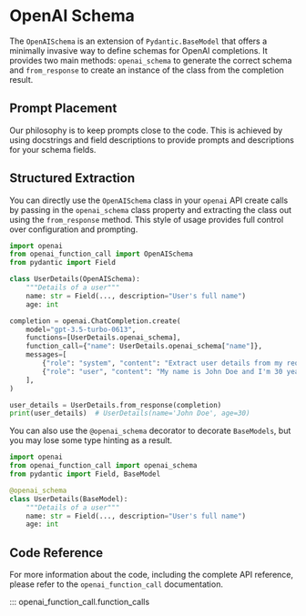 # OpenAI Schema

The `OpenAISchema` is an extension of `Pydantic.BaseModel` that offers a minimally invasive way to define schemas for OpenAI completions. It provides two main methods: `openai_schema` to generate the correct schema and `from_response` to create an instance of the class from the completion result.

## Prompt Placement

Our philosophy is to keep prompts close to the code. This is achieved by using docstrings and field descriptions to provide prompts and descriptions for your schema fields.

## Structured Extraction

You can directly use the `OpenAISchema` class in your `openai` API create calls by passing in the `openai_schema` class property and extracting the class out using the `from_response` method. This style of usage provides full control over configuration and prompting.

```python
import openai
from openai_function_call import OpenAISchema
from pydantic import Field

class UserDetails(OpenAISchema):
    """Details of a user"""
    name: str = Field(..., description="User's full name")
    age: int

completion = openai.ChatCompletion.create(
    model="gpt-3.5-turbo-0613",
    functions=[UserDetails.openai_schema],
    function_call={"name": UserDetails.openai_schema["name"]},
    messages=[
        {"role": "system", "content": "Extract user details from my requests"},
        {"role": "user", "content": "My name is John Doe and I'm 30 years old."},
    ],
)

user_details = UserDetails.from_response(completion)
print(user_details)  # UserDetails(name='John Doe', age=30)
```

You can also use the `@openai_schema` decorator to decorate `BaseModels`, but you may lose some type hinting as a result.

```python
import openai
from openai_function_call import openai_schema
from pydantic import Field, BaseModel

@openai_schema
class UserDetails(BaseModel):
    """Details of a user"""
    name: str = Field(..., description="User's full name")
    age: int
```

## Code Reference

For more information about the code, including the complete API reference, please refer to the `openai_function_call` documentation.

::: openai_function_call.function_calls